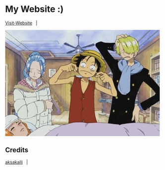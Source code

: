 # My Website :)

[Visit-Website](https://bhavesh-koirala.github.io/) &nbsp; | &nbsp; 

![theme](Readme_intro/luffy.gif)

## Credits

[aksakalli](https://github.com/aksakalli/jekyll-doc-theme) &nbsp; | &nbsp; 


